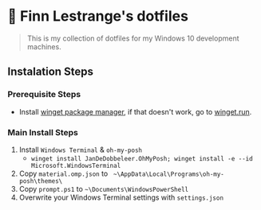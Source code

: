 # 🧪 Finn Lestrange's dotfiles

> This is my collection of dotfiles for my Windows 10 development machines.

## Instalation Steps

### Prerequisite Steps

* Install [winget package manager](ms-appinstaller:?source=https://aka.ms/getwinget), if that doesn't work, go to [winget.run](https://winget.run/).

### Main Install Steps

1. Install `Windows Terminal` & `oh-my-posh` 
    * `winget install JanDeDobbeleer.OhMyPosh; winget install -e --id Microsoft.WindowsTerminal`
2. Copy `material.omp.json` to ` ~\AppData\Local\Programs\oh-my-posh\themes\`
3. Copy `prompt.ps1` to `~\Documents\WindowsPowerShell`
4. Overwrite your Windows Terminal settings with `settings.json`